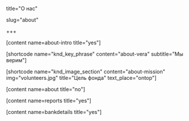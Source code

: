 

title="О нас"

slug="about"

+++

[content name=about-intro title="yes"]

[shortcode name="knd_key_phrase" content="about-vera" subtitle="Мы верим"]

[shortcode name="knd_image_section" content="about-mission" img="volunteers.jpg" title="Цель фонда" text_place="ontop"]

[content name=about title="no"]

[content name=reports title="yes"]

[content name=bankdetails title="yes"]
